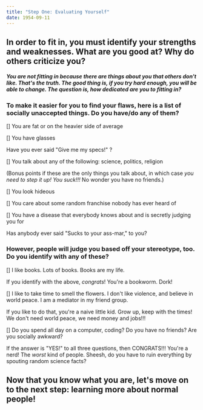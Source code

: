 ```yaml
---
title: "Step One: Evaluating Yourself"
date: 1954-09-11
---
```


## In order to fit in, you must identify your strengths and weaknesses. What are you good at? Why do others criticize you? 

##### You are not fitting in because there are things about you that others don't like. That's the truth. The good thing is, if you try hard enough, you will be able to change. The question is, how dedicated are you to fitting in?

### To make it easier for you to find your flaws, here is a list of socially unaccepted things. Do you have/do any of them?

[] You are fat or on the heavier side of average

[] You have glasses

Have you ever said "Give me my specs!" ?


[] You talk about any of the following: science, politics, religion

(Bonus points if these are the only things you talk about, in which case *you need to step it up! You suck!!!* No wonder you have no friends.)

[] You look hideous

[] You care about some random franchise nobody has ever heard of

[] You have a disease that everybody knows about and is secretly judging you for

Has anybody ever said "Sucks to your ass-mar," to you?

### However, people will judge you based off your stereotype, too. Do you identify with any of these?

[] I like books. Lots of books. Books are my life. 

If you identify with the above, *congrats*! You're a bookworm. Dork!

[] I like to take time to smell the flowers. I don't like violence, and believe in world peace. I am a mediator in my friend group.

If you like to do that, you're a naive little kid. Grow up, keep with the times! We don't need world peace, we need money and jobs!!!

[] Do you spend all day on a computer, coding? Do you have no friends? Are you socially awkward? 

If the answer is "YES!" to all three questions, then CONGRATS!!! You're a nerd! The *worst* kind of people. Sheesh, do you have to ruin everything by spouting random science facts?


## Now that you know what you are, let's move on to the next step: learning more about normal people!

